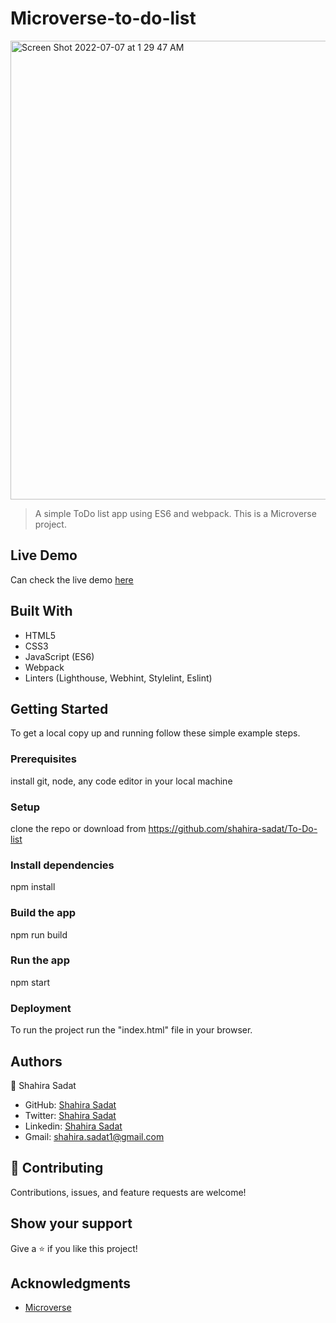 # Microverse-to-do-list
<img width="734" alt="Screen Shot 2022-07-07 at 1 29 47 AM" src="https://user-images.githubusercontent.com/53530780/177643753-2e9f7502-5e76-4f73-9379-e5ac7bc7d207.png">



> A simple ToDo list app using ES6 and webpack. This is a Microverse project.

## Live Demo

Can check the live demo [here](https://shahira-sadat.github.io/To-Do-list/dist/index.html)

## Built With
- HTML5
- CSS3
- JavaScript (ES6)
- Webpack
- Linters (Lighthouse, Webhint, Stylelint, Eslint)


## Getting Started

To get a local copy up and running follow these simple example steps.

### Prerequisites
install git, node, any code editor in your local machine

### Setup
clone the repo or download from https://github.com/shahira-sadat/To-Do-list

### Install dependencies

npm install


### Build the app

npm run build


### Run the app

npm start

### Deployment

To run the project run the "index.html" file in your browser.


## Authors
👤 Shahira Sadat

- GitHub: [Shahira Sadat](https://github.com/shahira-sadat)
- Twitter: [Shahira Sadat](https://twitter.com/SadatShahira)
- Linkedin: [Shahira Sadat](https://www.linkedin.com/in/shahira-sadat-49b402199)
- Gmail: shahira.sadat1@gmail.com

## 🤝 Contributing
Contributions, issues, and feature requests are welcome!

## Show your support

Give a ⭐️ if you like this project!

## Acknowledgments

- [Microverse](https://www.microverse.org/)
